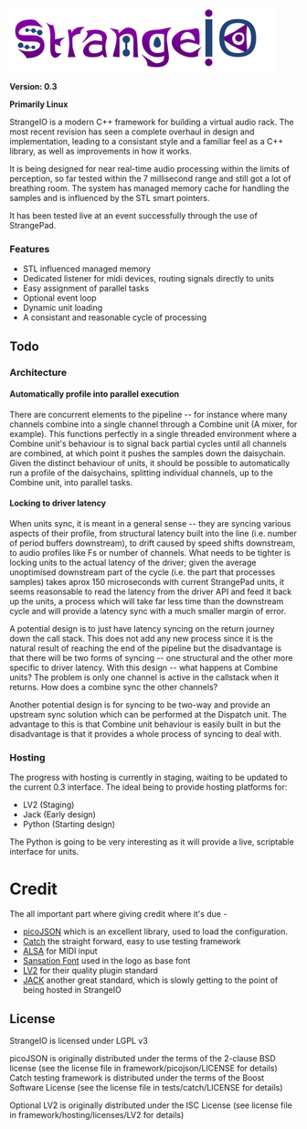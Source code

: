 ![](assets/strangeio.png?raw=true)

**Version: 0.3**

**Primarily Linux**

StrangeIO is a modern C++ framework for building a virtual audio rack. The most recent revision has seen a complete overhaul in design and implementation, leading to a consistant style and a familiar feel as a C++ library, as well as improvements in how it works.

It is being designed for near real-time audio processing within the limits of perception, so far tested within the 7 millisecond range and still got a lot of breathing room. The system has managed memory cache for handling the samples and is influenced by the STL smart pointers.

It has been tested live at an event successfully through the use of StrangePad.

### Features
- STL influenced managed memory
- Dedicated listener for midi devices, routing signals directly to units
- Easy assignment of parallel tasks
- Optional event loop
- Dynamic unit loading
- A consistant and reasonable cycle of processing

## Todo

### Architecture

#### Automatically profile into parallel execution

There are concurrent elements to the pipeline -- for instance where many channels combine into a single channel through a Combine unit (A mixer, for example). This functions perfectly in a single threaded environment where a Combine unit's behaviour is to signal back partial cycles until all channels are combined, at which point it pushes the samples down the daisychain. Given the distinct behaviour of units, it should be possible to automatically run a profile of the daisychains, splitting individual channels, up to the Combine unit, into parallel tasks.

#### Locking to driver latency

When units sync, it is meant in a general sense -- they are syncing various aspects of their profile, from structural latency built into the line (i.e. number of period buffers downstream), to drift caused by speed shifts downstream, to audio profiles like Fs or number of channels. What needs to be tighter is locking units to the actual latency of the driver; given the average unoptimised downstream part of the cycle (i.e. the part that processes samples) takes aprox 150 microseconds with current StrangePad units, it seems reasonsable to read the latency from the driver API and feed it back up the units, a process which will take far less time than the downstream cycle and will provide a latency sync with a much smaller margin of error.

A potential design is to just have latency syncing on the return journey down the call stack. This does not add any new process since it is the natural result of reaching the end of the pipeline but the disadvantage is that there will be two forms of syncing -- one structural and the other more specific to driver latency. With this design -- what happens at Combine units? The problem is only one channel is active in the callstack when it returns. How does a combine sync the other channels?

Another potential design is for syncing to be two-way and provide an upstream sync solution which can be performed at the Dispatch unit. The advantage to this is that Combine unit behaviour is easily built in but the disadvantage is that it provides a whole process of syncing to deal with.

### Hosting

The progress with hosting is currently in staging, waiting to be updated to the current 0.3 interface. The ideal being to provide hosting platforms for:

- LV2 (Staging)
- Jack (Early design)
- Python (Starting design)

The Python is going to be very interesting as it will provide a live, scriptable interface for units.


# Credit

The all important part where giving credit where it's due -

- [picoJSON](https://github.com/kazuho/picojson) which is an excellent library, used to load the configuration.
- [Catch](https://github.com/philsquared/Catch/) the straight forward, easy to use testing framework
- [ALSA](http://www.alsa-project.org/) for MIDI input
- [Sansation Font](http://www.fontsquirrel.com/fonts/sansation) used in the logo as base font
- [LV2](http://lv2plug.in/) for their quality plugin standard
- [JACK](http://jackaudio.org/) another great standard, which is slowly getting to the point of being hosted in StrangeIO

## License

StrangeIO is licensed under LGPL v3


picoJSON is originally distributed under the terms of the 2-clause BSD license (see the license file in framework/picojson/LICENSE for details)
Catch testing framework is distributed under the terms of the Boost Software License (see the license file in tests/catch/LICENSE for details)

Optional LV2 is originally distributed under the ISC License (see license file in framework/hosting/licenses/LV2 for details)

